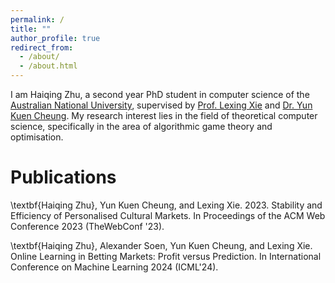 ```yaml
---
permalink: /
title: ""
author_profile: true
redirect_from: 
  - /about/
  - /about.html
---
```


I am Haiqing Zhu, a second year PhD student in computer science of the [Australian National University](https://www.anu.edu.au/), supervised by [Prof. Lexing Xie](https://users.cecs.anu.edu.au/~xlx/) and [Dr. Yun Kuen Cheung](https://comp-math-econ.academy/index_.html#). My research interest lies in the field of theoretical computer science, specifically in the area of algorithmic game theory and optimisation.


Publications
======
\textbf{Haiqing Zhu}, Yun Kuen Cheung, and Lexing Xie. 2023. Stability and Efficiency of Personalised Cultural Markets. In Proceedings of the ACM Web Conference 2023 (TheWebConf '23).

\textbf{Haiqing Zhu}, Alexander Soen, Yun Kuen Cheung, and Lexing Xie. Online Learning in Betting Markets: Profit versus Prediction. In International Conference on Machine Learning 2024 (ICML'24).

